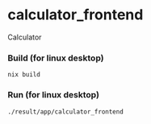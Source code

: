 # calculator_frontend

Calculator

### Build (for linux desktop)
```#shell
nix build
```
### Run (for linux desktop)
```#shell
./result/app/calculator_frontend
```
